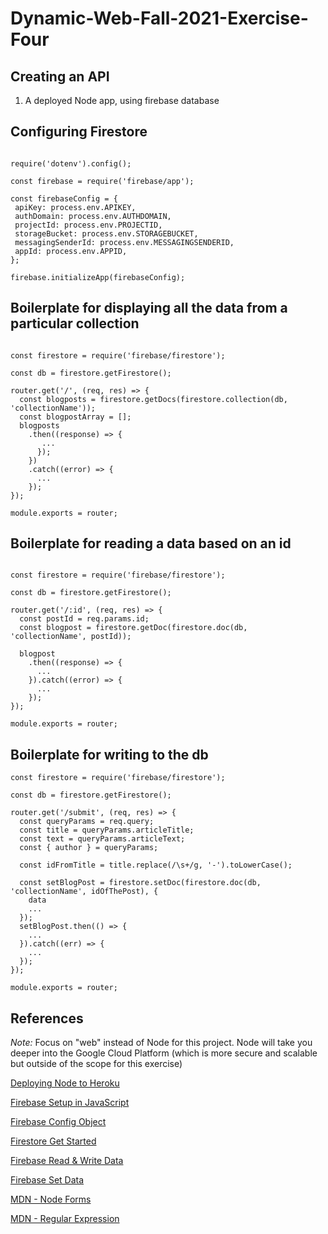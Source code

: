 # Dynamic-Web-Fall-2021-Exercise-Four

## Creating an API

1. A deployed Node app, using firebase database

## Configuring Firestore
 ```
 
require('dotenv').config();

const firebase = require('firebase/app');

const firebaseConfig = {
  apiKey: process.env.APIKEY,
  authDomain: process.env.AUTHDOMAIN,
  projectId: process.env.PROJECTID,
  storageBucket: process.env.STORAGEBUCKET,
  messagingSenderId: process.env.MESSAGINGSENDERID,
  appId: process.env.APPID,
};

firebase.initializeApp(firebaseConfig);

 ```
 ## Boilerplate for displaying all the data from a particular collection
 
```
 
const firestore = require('firebase/firestore');

const db = firestore.getFirestore();

router.get('/', (req, res) => {
  const blogposts = firestore.getDocs(firestore.collection(db, 'collectionName'));
  const blogpostArray = [];
  blogposts
    .then((response) => {
       ...
      }); 
    })
    .catch((error) => {
      ...
    });
});

module.exports = router;
```

## Boilerplate for reading a data based on an id
```
 
const firestore = require('firebase/firestore');

const db = firestore.getFirestore();

router.get('/:id', (req, res) => {
  const postId = req.params.id;
  const blogpost = firestore.getDoc(firestore.doc(db, 'collectionName', postId));

  blogpost
    .then((response) => {
      ...
    }).catch((error) => {
      ...
    });
});
 
module.exports = router;

```

## Boilerplate for writing to the db

```
const firestore = require('firebase/firestore');

const db = firestore.getFirestore();

router.get('/submit', (req, res) => {
  const queryParams = req.query;
  const title = queryParams.articleTitle;
  const text = queryParams.articleText;
  const { author } = queryParams;

  const idFromTitle = title.replace(/\s+/g, '-').toLowerCase();

  const setBlogPost = firestore.setDoc(firestore.doc(db, 'collectionName', idOfThePost), {
    data
    ...
  });
  setBlogPost.then(() => {
    ...
  }).catch((err) => {
    ...
  });
});

module.exports = router;

```

## References

_Note:_ Focus on "web" instead of Node for this project. Node will take you deeper into the Google Cloud Platform (which is more secure and scalable but outside of the scope for this exercise)

[Deploying Node to Heroku](https://devcenter.heroku.com/articles/deploying-nodejs)

[Firebase Setup in JavaScript](https://firebase.google.com/docs/web/setup?authuser=0)

[Firebase Config Object](https://firebase.google.com/docs/web/setup?authuser=0#config-object)

[Firestore Get Started](https://firebase.google.com/docs/firestore/quickstart)

[Firebase Read & Write Data](https://firebase.google.com/docs/firestore/query-data/get-data)

[Firebase Set Data](https://firebase.google.com/docs/firestore/manage-data/add-data)

[MDN - Node Forms](https://developer.mozilla.org/en-US/docs/Learn/Server-side/Express_Nodejs/forms)

[MDN - Regular Expression](https://developer.mozilla.org/en-US/docs/Web/JavaScript/Guide/Regular_Expressions)

